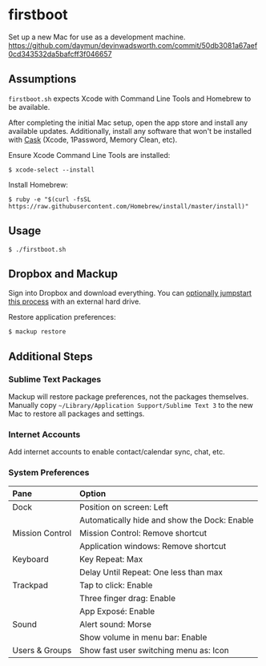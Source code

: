 firstboot
=========

Set up a new Mac for use as a development machine.
https://github.com/daymun/devinwadsworth.com/commit/50db3081a67aef0cd343532da5bafcff3f046657

## Assumptions

`firstboot.sh` expects Xcode with Command Line Tools and Homebrew to be available.

After completing the initial Mac setup, open the app store and install any available updates. Additionally, install any software that won't be installed with [Cask](http://caskroom.io/) (Xcode, 1Password, Memory Clean, etc).

Ensure Xcode Command Line Tools are installed:

    $ xcode-select --install

Install Homebrew:

    $ ruby -e "$(curl -fsSL https://raw.githubusercontent.com/Homebrew/install/master/install)"

## Usage

    $ ./firstboot.sh

## Dropbox and Mackup

Sign into Dropbox and download everything. You can [optionally jumpstart this process](https://www.dropbox.com/en/help/1941) with an external hard drive.

Restore application preferences:

    $ mackup restore

## Additional Steps

### Sublime Text Packages
Mackup will restore package preferences, not the packages themselves. Manually copy `~/Library/Application Support/Sublime Text 3` to the new Mac to restore all packages and settings.

### Internet Accounts
Add internet accounts to enable contact/calendar sync, chat, etc.

### System Preferences

| Pane            | Option                                        |
| :---------------|:----------------------------------------------|
| Dock            | Position on screen: Left                      |
|                 | Automatically hide and show the Dock: Enable  |
| Mission Control | Mission Control: Remove shortcut              |
|                 | Application windows: Remove shortcut          |
| Keyboard        | Key Repeat: Max                               |
|                 | Delay Until Repeat: One less than max         |
| Trackpad        | Tap to click: Enable                          |
|                 | Three finger drag: Enable                     |
|                 | App Exposé: Enable                            |
| Sound           | Alert sound: Morse                            |
|                 | Show volume in menu bar: Enable               |
| Users & Groups  | Show fast user switching menu as: Icon        |
